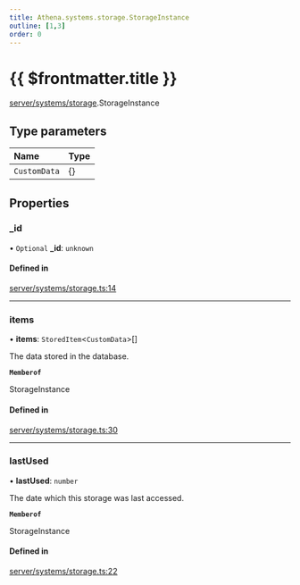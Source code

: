 ```yaml
---
title: Athena.systems.storage.StorageInstance
outline: [1,3]
order: 0
---
```


# {{ $frontmatter.title }}


[server/systems/storage](../modules/server_systems_storage.md).StorageInstance

## Type parameters

| Name | Type |
| :------ | :------ |
| `CustomData` | {} |

## Properties

### \_id

• `Optional` **\_id**: `unknown`

#### Defined in

[server/systems/storage.ts:14](https://github.com/Stuyk/altv-athena/blob/ae8402672/src/core/server/systems/storage.ts#L14)

___

### items

• **items**: `StoredItem`<`CustomData`\>[]

The data stored in the database.

**`Memberof`**

StorageInstance

#### Defined in

[server/systems/storage.ts:30](https://github.com/Stuyk/altv-athena/blob/ae8402672/src/core/server/systems/storage.ts#L30)

___

### lastUsed

• **lastUsed**: `number`

The date which this storage was last accessed.

**`Memberof`**

StorageInstance

#### Defined in

[server/systems/storage.ts:22](https://github.com/Stuyk/altv-athena/blob/ae8402672/src/core/server/systems/storage.ts#L22)
